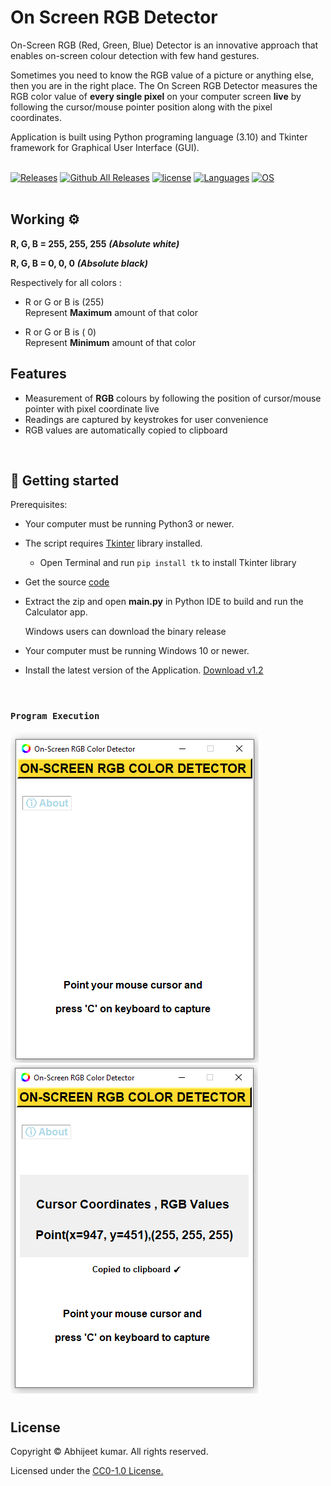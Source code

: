 # On Screen RGB Detector
On-Screen RGB (Red, Green, Blue) Detector is an innovative approach that enables on-screen colour detection with few hand gestures.


Sometimes you need to know the RGB value of a picture or anything else, then you are in the right place.
The On Screen RGB Detector measures the RGB color value of **every single pixel** on your computer screen **live** by following the cursor/mouse pointer position along with the pixel coordinates.</br>
 
Application is built using Python programing language (3.10) and Tkinter framework for Graphical User Interface (GUI).
</br>
</br>

<!-- Badge section -->
[![Releases](https://img.shields.io/badge/Github-Releases-blue)](https://github.com/Abhijeetbyte/On-Screen-RGB-Detector/releases)
[![Github All Releases](https://img.shields.io/github/downloads/Abhijeetbyte/On-Screen-RGB-Detector/total?color=green&label=Downloads&style=plastic)](https://github.com/4BH1J337/On-Screen-RGB-Detector/releases/download/v1.2/On-Screen.RGB.Detector_setup.exe)
[![license](https://img.shields.io/github/license/Abhijeetbyte/On-Screen-RGB-Detector?label=License)](LICENSE)
[![Languages](https://img.shields.io/badge/Python-FFD43B?plastic&logo=python&logoColor=blue)](main.py)
[![OS](https://img.shields.io/badge/Windows-0078D6?style=plastic&logo=windows&logoColor=white)](README.md)
</br>
</br>


## Working ⚙️

**R, G, B = 255, 255, 255**  ***(Absolute white)***</br>

**R, G, B =    0,    0,    0**  ***(Absolute black)***</br>

Respectively for all colors :
* R or G or B is (255)</br>
Represent **Maximum** amount of that color</br>

* R or G or B is (  0)</br>
 Represent **Minimum** amount of that color</br>


## Features
* Measurement of **RGB** colours by following the position of cursor/mouse pointer with pixel coordinate live
* Readings are captured by keystrokes for user convenience
* RGB values are automatically copied to clipboard
</br>

## 🚀 Getting started

Prerequisites:

* Your computer must be running Python3 or newer.
* The script requires [Tkinter](https://docs.python.org/3/library/tkinter.html) library installed. </br>
   - Open Terminal and run `pip install tk` to install Tkinter library </br>
* Get the source [code](https://github.com/Abhijeetbyte/On-Screen-RGB-Detector/archive/refs/heads/main.zip)

* Extract the zip and open <b> main.py</b> in Python IDE to build and run the Calculator app.</br>
 
 
  Windows users can download the binary release
 
* Your computer must be running Windows 10 or newer.
* Install the latest version of the Application. [Download v1.2](https://github.com/4BH1J337/On-Screen-RGB-Detector/releases/download/v1.2/On-Screen.RGB.Detector_setup.exe)

</br>

### `Program Execution` 

![Running](Images/opening.png)
![input-output](Images/captured-value.png)
#
## License

Copyright © Abhijeet kumar. All rights reserved.

Licensed under the [CC0-1.0 License.](LICENSE)
